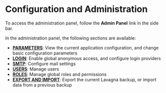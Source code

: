 # Configuration and Administration

To access the administration panel, follow the **<i class="fa fa-cog"></i> Admin Panel** link in the side bar.

In the administration panel, the following sections are available:

* **<a href="{{relativeRootPath}}/03-configuration-and-administration/03-01-config-parameters">PARAMETERS</a>**: View the current application configuration, and change basic configuration parameters
* **<a href="{{relativeRootPath}}/03-configuration-and-administration/03-02-login-providers">LOGIN</a>**: Enable global anonymous access, and configure login providers
* **<a href="{{relativeRootPath}}/03-configuration-and-administration/03-03-smtp">SMTP</a>**: Configure mail settings
* **<a href="{{relativeRootPath}}/03-configuration-and-administration/03-04-users">USERS</a>**: Manage users
* **<a href="{{relativeRootPath}}/03-configuration-and-administration/03-05-roles-and-permissions">ROLES</a>**: Manage global roles and permissions
* **<a href="{{relativeRootPath}}/03-configuration-and-administration/03-06-import-export">EXPORT AND IMPORT</a>**: Export the current Lavagna backup, or import data from a previous backup


